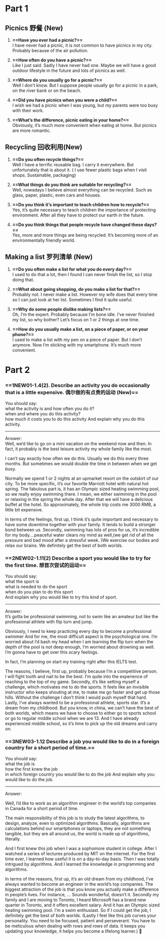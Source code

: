 # Part 1
## Picnics 野餐 (New)

1. **==Have you ever had a picnic?==**   
I have never had a picnic, it is not common to have picnics in my city. Probably because of the air pollution. 

2. **==How often do you have a picnic?==**  
Like I just said. Sadly I have never had one. Maybe we will have a good outdoor lifestyle in the future and lots of picnics as well.

3. **==Where do you usually go for a picnic?==**  
Well I don't know. But I suppose people usually go for a picnic in a park, on the river bank or on the beach.

4. **==Did you have picnics when you were a child?==**    
I wish we had a picnic when I was young, but my parents were too busy with their work.

5. **==What’s the difference, picnic eating in your home?==**   
Obviously, it’s much more convenient when eating at home. But picnics are more romantic.  

## Recycling 回收利用(New)
1. **==Do you often recycle things?==**  
Well I have a terrific reusable bag. I carry it everywhere. But unfortunately that is about it.
( I use fewer plastic bags when I visit shops.  Sustainable, packaging)

2. **==What things do you think are suitable for recycling?==**  
Well, nowadays I believe almost everything can be recycled. Such as glass, paper, plastic, even cars and houses.

3. **==Do you think it’s important to teach children how to recycle?==**  
Yes, it’s quite necessary to teach children the importance of protecting environment. After all they have to protect our earth in the future. 

4. **==Do you think things that people recycle have changed these days?==**  
Yes, more and more things are being recycled. It’s becoming more of an environmentally friendly world.

## Making a list 罗列清单 (New)
1. **==Do you often make a list for what you do every day?==**  
I used to do that a lot, then I found I can never finish the list, so I stop doing that.

2. **==What about going shopping, do you make a list for that?==**   
Probably not. I never make a list. However my wife does that every time so I can just look at her list. Sometimes I find it quite useful.

3. **==Why do some people dislike making lists?==**  
Oh, I’m the expert. Probably because I’m bone idle. I’ve never finished my list, so why bother? Let’s focus on 1 or 2 things at one time.

4. **==How do you usually make a list, on a piece of paper, or on your phone?==**  
I used to make a list with my pen on a piece of paper. But I don’t anymore. Now I’m sticking with my smartphone. It’s much more convenient. 




# Part 2
### **==1NEW01-1.4(2). Describe an activity you do occasionally that is a little expensive. 偶尔做的有点贵的运动 (New)==**   
You should say:  
what the activity is and how often you do it?  
when and where you do this activity?  
how much it costs you to do this activity And explain why you do this activity.
********************
Answer:  
Well, we‘d like to go on a mini vacation on the weekend now and then. In fact, it probably is the best leisure activity my whole family like the most.

I can’t say exactly how often we do this. Usually we do this every three months. But sometimes we would double the time in between when we get busy.

Normally we spend 1 or 2 nights at an upmarket resort on the outskirt of our city. To be more specific, it’s our favorite Marriott hotel with natural hot spring. The fabulous part is, it has an Olympic sized heating swimming pool, so we really enjoy swimming there. I mean, we either swimming in the pool or relaxing in the spring the whole day. After that we will have a delicious buffet at the hotel. So approximately, the whole trip costs me 3000 RMB, a little bit expensive.

In terms of the feelings, first up, I think it’s quite important and necessary to have some downtime together with your family. It tends to build a stronger bond between us. Secondly, swimming has lots of pros for us, it’s incredible for my body….peaceful water clears my mind as well,(we get rid of all the pressure and bad mood after a stressful week. )We exercise our bodies and relax our brains. We definitely get the best of both worlds.


### **==2NEW02-1.11(2) Describe a sport you would like to try for the first time. 想首次尝试的运动==**  
You should say:  
what the sport is  
what is needed to do the sport  
when do you plan to do this sport  
And explain why you would like to try this kind of sport.
********************
Answer:  
It’s gotta be professional swimming, not to swim like an amateur but like the professional athlete with flip turn and jump. 

Obviously, I need to keep practicing every day to become a professional swimmer And for me, the most difficult aspect is the psychological one. I’m worried about I’d bash my head when I am learning the flip turn when the depth of the pool is not deep enough, I’m worried about drowning as well. I’m gonna have to get over this scary feelings.

In fact, I’m planning on start my training right after this IELTS test.

The reasons, I believe, first up, probably because I’m a competitive person. 
I will fight tooth and nail to be the best. I’m quite into the experience of reaching to the top of my game. Secondly, it’s like setting myself a challenge, which motivates me to do the sports. It feels like an invisible instructor who keeps shouting at me, to make me go faster and get up those hills. Without the challenge I don’t think I would push myself that hard. Lastly, I’ve always wanted to be a professional athlete, sports star. It’s a dream from my childhood. But you know, in china, we can’t have the best of both worlds, which means we have to choose to either go to sports school or go to regular middle school when we are 13. And I have already experienced middle school, so it’s time to pick up the old dreams and carry on.


### **==3NEW03-1.12 Describe a job you would like to do in a foreign country for a short period of time.==**
You should say:  
what the job is  
how the first knew the job  
in which foreign country you would like to do the job And explain why you would like to do the job.
********************
Answer:  

Well, I’d like to work as an algorithm engineer in the world’s top companies in Canada for a short period of time.

The main responsibility of this job is to study the latest algorithms, to design, analyze, even to optimized algorithms. Basically, algorithms are calculations behind our smartphones or laptops, they are not something tangible, but they are all around us, the world is made up of algorithms, literally.

And I first knew this job when I was a sophomore student in college. After I watched a series of lectures produced by MIT on the internet. For the first time ever, I learned how useful it is on a day-to-day basis. Then I was totally intrigued by algorithms. And I learned the knowledge in programming and algorithms. 

In terms of the reasons, first up, it’s an old dream from my childhood, I’ve always wanted to become an engineer in the world’s top companies. The biggest attraction of the job is that you know you actually make a difference in people’s lives. For instance, … Sounds wonderful, doesn’t it. Secondly my family and I are moving to Toronto, I heard Microsoft has a brand new quarter in Toronto, and it offers excellent salary. And it has an Olympic sized heating swimming pool. I’m a swim enthusiast. So if I could get the job, I definitely get the best of both worlds. (Lastly I feel like this job curves your personality. You need to be focused, patient and perseverant. You have to be meticulous when dealing with rows and rows of data. It keeps you updating your knowledge, it helps you become a lifelong learner.)



